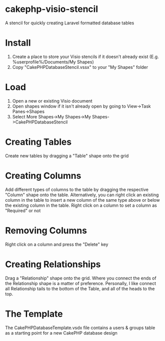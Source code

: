 # cakephp-visio-stencil
A stencil for quickly creating Laravel formatted database tables

# Install
1. Create a place to store your Visio stencils if it doesn't already exist (E.g. %userprofile%/Documents/My Shapes)
2. Copy "CakePHPDatabaseStencil.vssx" to your "My Shapes" folder

# Load
1. Open a new or existing Visio document
2. Open shapes window if it isn't already open by going to View->Task Panes->Shapes
3. Select More Shapes->My Shapes->My Shapes->CakePHPDatabaseStencil

# Creating Tables
Create new tables by dragging a "Table" shape onto the grid

# Creating Columns
Add different types of columns to the table by dragging the respective "Column" shape onto the table.  Alternatively, you can right click an existing column in the table to insert a new column of the same type above or below the existing column in the table.
Right click on a column to set a column as "Required" or not

# Removing Columns
Right click on a column and press the "Delete" key

# Creating Relationships
Drag a "Relationship" shape onto the grid.  Where you connect the ends of the Relationship shape is a matter of preference.   Personally, I like connect all Relationship tails to the bottom of the Table, and all of the heads to the top.

# The Template
The CakePHPDatabaseTemplate.vsdx file contains a users & groups table as a starting point for a new CakePHP database design
